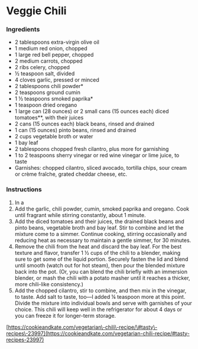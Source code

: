 # Veggie Chili

### Ingredients

- 2 tablespoons extra\-virgin olive oil
- 1 medium red onion, chopped
- 1 large red bell pepper, chopped
- 2 medium carrots, chopped
- 2 ribs celery, chopped
- ½ teaspoon salt, divided
- 4 cloves garlic, pressed or minced
- 2 tablespoons chili powder\*
- 2 teaspoons ground cumin
- 1 ½ teaspoons smoked paprika\*
- 1 teaspoon dried oregano
- 1 large can \(28 ounces\) or 2 small cans \(15 ounces each\) diced tomatoes\*\*, with their juices
- 2 cans \(15 ounces each\) black beans, rinsed and drained
- 1 can \(15 ounces\) pinto beans, rinsed and drained
- 2 cups vegetable broth or water
- 1 bay leaf
- 2 tablespoons chopped fresh cilantro, plus more for garnishing
- 1 to 2 teaspoons sherry vinegar or red wine vinegar or lime juice, to taste
- Garnishes: chopped cilantro, sliced avocado, tortilla chips, sour cream or crème fraîche, grated cheddar cheese, etc.

### Instructions

1. In a 
2. Add the garlic, chili powder, cumin, smoked paprika and oregano. Cook until fragrant while stirring constantly, about 1 minute.
3. Add the diced tomatoes and their juices, the drained black beans and pinto beans, vegetable broth and bay leaf. Stir to combine and let the mixture come to a simmer. Continue cooking, stirring occasionally and reducing heat as necessary to maintain a gentle simmer, for 30 minutes.
4. Remove the chili from the heat and discard the bay leaf. For the best texture and flavor, transfer 1 ½ cups of the chili to a blender, making sure to get some of the liquid portion. Securely fasten the lid and blend until smooth \(watch out for hot steam\), then pour the blended mixture back into the pot. \(Or, you can blend the chili briefly with an immersion blender, or mash the chili with a potato masher until it reaches a thicker, more chili\-like consistency.\)
5. Add the chopped cilantro, stir to combine, and then mix in the vinegar, to taste. Add salt to taste, too—I added ¼ teaspoon more at this point. Divide the mixture into individual bowls and serve with garnishes of your choice. This chili will keep well in the refrigerator for about 4 days or you can freeze it for longer\-term storage.

[https://cookieandkate.com/vegetarian\-chili\-recipe/\#tasty\-recipes\-23997](https://cookieandkate.com/vegetarian-chili-recipe/#tasty-recipes-23997)
